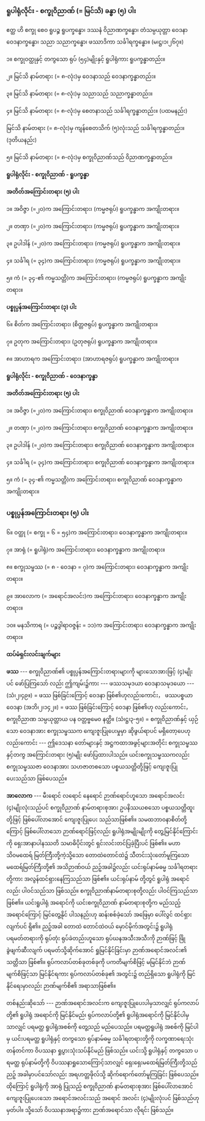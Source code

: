 ### ရူပါရုံလိုင်း - စက္ခုဝိညာဏ် (= မြင်သိ) ခန္ဓာ (၅) ပါး

ဧတ္ထ ဟိ စက္ခု စေ၀ ရူပဉ္စ ရူပက္ခန္ဓော၊ ဒဿနံ ဝိညာဏက္ခန္ဓော၊ တံသမ္ပယုတ္တာ ဝေဒနာ ဝေဒနာက္ခန္ဓော၊
သညာ သညာက္ခန္ဓော၊ ဖဿာဒိကာ သင်္ခါရက္ခန္ဓော။ (မ၊ဋ္ဌ၊၁၊၂၆၇။)

၁။ စက္ခုဝတ္ထုနှင့် တကွသော ရုပ် (၅၄)မျိုးနှင့် ရူပါရုံကား ရူပက္ခန္ဓာတည်း။

၂။ မြင်သိ နာမ်တရား (= ၈-လုံး)မှ ဝေဒနာသည် ဝေဒနာက္ခန္ဓာတည်း။

၃။ မြင်သိ နာမ်တရား (= ၈-လုံး)မှ သညာသည် သညာက္ခန္ဓာတည်း။

၄။ မြင်သိ နာမ်တရား (= ၈-လုံး)မှ စေတနာသည် သင်္ခါရက္ခန္ဓာတည်း။ (ပထမနည်း)

မြင်သိ နာမ်တရား (= ၈-လုံး)မှ ကျန်စေတသိက် (၅)လုံးသည် သင်္ခါရက္ခန္ဓာတည်း။ (ဒုတိယနည်း)

၅။ မြင်သိ နာမ်တရား (= ၈-လုံး)မှ စက္ခုဝိညာဏ်သည် ဝိညာဏက္ခန္ဓာတည်း။

**ရူပါရုံလိုင်း - စက္ခုဝိညာဏ် - ရူပက္ခန္ဓာ**

**အတိတ်အကြောင်းတရား (၅) ပါး**

၁။ အဝိဇ္ဇာ (=၂၀)က အကြောင်းတရား၊ (ကမ္မဇရုပ်) ရူပက္ခန္ဓာက အကျိုးတရား။

၂။ တဏှာ (=၂၀)က အကြောင်းတရား၊ (ကမ္မဇရုပ်) ရူပက္ခန္ဓာက အကျိုးတရား။

၃။ ဥပါဒါန် (=၂၀)က အကြောင်းတရား၊ (ကမ္မဇရုပ်) ရူပက္ခန္ဓာက အကျိုးတရား။

၄။ သင်္ခါရ (= ၃၄)က အကြောင်းတရား၊ (ကမ္မဇရုပ်) ရူပက္ခန္ဓာက အကျိုးတရား။

၅။ ကံ (= ၃၄-၏ ကမ္မသတ္တိ)က အကြောင်းတရား၊ (ကမ္မဇရုပ်) ရူပက္ခန္ဓာက အကျိုးတရား။

**ပစ္စုပ္ပန်အကြောင်းတရား (၃) ပါး**

၆။ စိတ်က အကြောင်းတရား၊ (စိတ္တဇရုပ်) ရူပက္ခန္ဓာက အကျိုးတရား။

၇။ ဥတုက အကြောင်းတရား၊ (ဥတုဇရုပ်) ရူပက္ခန္ဓာက အကျိုးတရား။

၈။ အာဟာရက အကြောင်းတရား၊ (အာဟာရဇရုပ်) ရူပက္ခန္ဓာက အကျိုးတရား။

**ရူပါရုံလိုင်း - စက္ခုဝိညာဏ် - ဝေဒနာက္ခန္ဓာ**

**အတိတ်အကြောင်းတရား (၅) ပါး**

၁။ အဝိဇ္ဇာ (=၂၀)က အကြောင်းတရား၊ စက္ခုဝိညာဏ် ဝေဒနာက္ခန္ဓာက အကျိုးတရား။

၂။ တဏှာ (=၂၀)က အကြောင်းတရား၊ စက္ခုဝိညာဏ် ဝေဒနာက္ခန္ဓာက အကျိုးတရား။

၃။ ဥပါဒါန် (=၂၀)က အကြောင်းတရား၊ စက္ခုဝိညာဏ် ဝေဒနာက္ခန္ဓာက အကျိုးတရား။

၄။ သင်္ခါရ (= ၃၄)က အကြောင်းတရား၊ စက္ခုဝိညာဏ် ဝေဒနာက္ခန္ဓာက အကျိုးတရား။

၅။ ကံ (= ၃၄-၏ ကမ္မသတ္တိ)က အကြောင်းတရား၊ စက္ခုဝိညာဏ် ဝေဒနာက္ခန္ဓာက အကျိုးတရား။

### ပစ္စုပ္ပန်အကြောင်းတရား (၅) ပါး

၆။ ဝတ္ထု (= စက္ခု = ၆ = ၅၄)က အကြောင်းတရား၊ ဝေဒနာက္ခန္ဓာက အကျိုးတရား။

၇။ အာရုံ (= ရူပါရုံ)က အကြောင်းတရား၊ ဝေဒနာက္ခန္ဓာက အကျိုးတရား။

၈။ စက္ခုသမ္ဖဿ (= ၈ - ဝေဒနာ = ၇)က အကြောင်းတရား၊ ဝေဒနာက္ခန္ဓာက အကျိုးတရား။

၉။ အာလောက (= အရောင်အလင်း)က အကြောင်းတရား၊ ဝေဒနာက္ခန္ဓာက အကျိုးတရား။

၁၀။ မနသိကာရ (= ပဉ္စဒွါရာဝဇ္ဇန်း = ၁၁)က အကြောင်းတရား၊ ဝေဒနာက္ခန္ဓာက အကျိုးတရား။

**ထပ်မံရှင်းလင်းချက်များ**

**ဖဿ** --- စက္ခုဝိညာဏ်၏ ပစ္စုပ္ပန်အကြောင်းတရားများကို များသောအားဖြင့် (၄)မျိုးပင် ဖော်ပြကြသော်
လည်း ဤကျမ်း၌ကား --- ဖဿသမုဒယာ ဝေဒနာသမုဒယော --- (သံ၊၂၊၄၉။) = ဖဿ ဖြစ်ခြင်းကြောင့် ဝေဒနာ
ဖြစ်၏ဟုလည်းကောင်း， ဖဿပစ္စယာ ဝေဒနာ (အဘိ၊၂၊၁၄၂။) = ဖဿ ဖြစ်ခြင်းကြောင့် ဝေဒနာ ဖြစ်၏ဟု
လည်းကောင်း， စက္ခုဝိညာဏ သမ္ပယုတ္တာယ ပန ဝတ္တဗ္ဗမေ၀ နတ္ထိ။ (သံ၊ဋ္ဌ၊၃-၅။) = စက္ခုဝိညာဏ်နှင့် ယှဉ်သော
ဝေဒနာအား စက္ခုသမ္ဖဿက ကျေးဇူးပြုပေးမှုမှာ ဆိုဖွယ်ရာပင် မရှိတော့ပေဟုလည်းကောင်း --- ဤဒေသနာ
တော်များနှင့် အဋ္ဌကထာအဖွင့်များအတိုင်း စက္ခုသမ္ဖဿနှင့်တကွ အကြောင်းတရား (၅)မျိုး ဖော်ပြထားပါသည်။
ယင်းစက္ခုသမ္ဖဿကလည်း စက္ခုသမ္ဖဿဇာ ဝေဒနာအား သဟဇာတစသော ပစ္စယသတ္တိတို့ဖြင့် ကျေးဇူးပြု
ပေးသည်သာ ဖြစ်ပေသည်။

**အာလောက** --- မီးရောင် လရောင် နေရောင် ဉာဏ်ရောင်ဟူသော အရောင်အလင်း (၄)မျိုးလုံးသည်ပင်
စက္ခုဝိညာဏ် နာမ်တရားစုအား ဥပနိဿယစသော ပစ္စယသတ္တိထူးတို့ဖြင့် ဖြစ်ပေါ်လာအောင် ကျေးဇူးပြုပေး
သည်သာဖြစ်၏။ သမထဘာ၀နာစိတ်တို့ကြောင့် ဖြစ်ပေါ်လာသော ဉာဏ်ရောင်ဖြင့်လည်း ရူပါရုံအမျိုးမျိုးကို
တွေ့မြင်နိုင်ကြောင်းကို ရှေးအာနာပါနဿတိ သမာဓိပိုင်းတွင် ရှင်းလင်းတင်ပြခဲ့ပြီးပင် ဖြစ်၏။ မဟာသိ၀မထေရ်
မြတ်ကြီးတို့ကဲ့သို့သော တောထဲတောင်ထဲ၌ သီတင်းသုံးတော်မူကြသော မထေရ်မြတ်ကြီးတို့၏ အသိဉာဏ်ဝယ်
ညဉ့်အခါ၌လည်း ယင်းရုပ်နာမ်ဓမ္မ သင်္ခါရတရားတို့ကား အလွန်ထင်ရှားနေကြသည်သာ ဖြစ်၏။ ယင်းရုပ်နာမ်
တို့တွင် ရူပါရုံ အရောင်လည်း ပါဝင်သည်သာ ဖြစ်သည်။ စက္ခုဝိညာဏ်နာမ်တရားစုတို့လည်း ပါဝင်ကြသည်သာ
ဖြစ်၏။ ယင်းရူပါရုံ အရောင်ကို ယင်းစက္ခုဝိညာဏ် နာမ်တရားစုတို့က မည်သည့်အရောင်ကြောင့် မြင်တွေ့နိုင်
ပါသနည်းဟု ဆန်းစစ်ခဲ့သော် အဖြေမှာ ပေါ်လွင် ထင်ရှားလျက်ပင် ရှိ၏။ ညဉ့်အခါ တောထဲ တောင်ထဲဝယ်
မှောင်မိုက်အတွင်း၌ ရူပါရုံ ပရမတ်တရားကို ရုပ်တုံး ရုပ်ခဲတည်းဟူသော ရုပ်ဃနအသီးအသီးကို ဉာဏ်ဖြင့်
ဖြိုခွဲဖျက်ဆီးလျက် ပရမတ်သို့ဆိုက်အောင် ရှုမြင်နိုင်ခြင်းမှာ ဉာဏ်အရောင်အလင်း၏ သတ္တိသာ ဖြစ်၏။
ရုပ်ကလာပ်တစ်ခုတစ်ခုကို ပကတိမျက်စိဖြင့် မမြင်နိုင်ဘဲ ဉာဏ်မျက်စိဖြင့်သာ မြင်နိုင်ရကား ရုပ်ကလာပ်တစ်ခု၏
အတွင်း၌ တည်ရှိသော ရူပါရုံကို မြင်နိုင်ရေးမှာလည်း ဉာဏ်မျက်စိ၏ အရာသာဖြစ်၏။

တစ်နည်းဆိုသော် --- ဉာဏ်အရောင်အလင်းက ကျေးဇူးပြုပေးပါမှသာလျှင် ရုပ်ကလာပ်တို့၏ ရူပါရုံ
အရောင်ကို မြင်နိုင်မည်၊ ရုပ်ကလာပ်တို့၏ ရူပါရုံအရောင်ကို မြင်နိုင်ပါမှသာလျှင် ပရမတ္ထ ရူပါရုံအစစ်ကို
တွေ့သည် မည်ပေသည်။ ပရမတ္ထရူပါရုံ အစစ်ကို မြင်ပါမှ ယင်းပရမတ္ထ ရူပါရုံနှင့် တကွသော ရုပ်နာမ်ဓမ္မ
သင်္ခါရတရားတို့ကို လက္ခဏာရေးသုံးတန်တင်ကာ ဝိပဿနာ ရှုပွားသုံးသပ်နိုင်မည် ဖြစ်သည်။ ယင်းသို့ ရူပါရုံနှင့်
တကွသော ပရမတ္ထ ရုပ်နာမ်တို့ကို ဝိပဿနာရှုသောကြောင့်သာလျှင် ရှေးရှေးမထေရ်မြတ်ကြီးတို့သည် ညဉ့်
အခါမှာပင်သော်လည်း အရဟတ္တဖိုလ်သို့ ဆိုက်ရောက်တော်မူကြခြင်း ဖြစ်ပေသည်။ ထိုကြောင့် ရူပါရုံကို အာရုံ
ပြုသည့် စက္ခုဝိညာဏ် နာမ်တရားစုအား ဖြစ်ပေါ်လာအောင် ကျေးဇူးပြုပေးသော အရောင်အလင်းသည် အရောင်
အလင်း (၄)မျိုးလုံးပင် ဖြစ်သည်ဟု မှတ်ပါ။ သို့သော် ဝိပဿနာအရာ၌ကား ဉာဏ်အရောင်သာ လိုရင်း ဖြစ်သည်။
